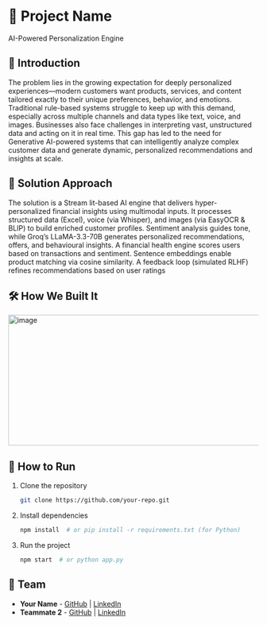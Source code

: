 # 🚀 Project Name
AI-Powered Personalization Engine



## 🎯 Introduction
The problem lies in the growing expectation for deeply personalized experiences—modern customers want products, services, and content tailored exactly to their unique preferences, behavior, and emotions. 
Traditional rule-based systems struggle to keep up with this demand, especially across multiple channels and data types like text, voice, and images. Businesses also face challenges in interpreting vast, unstructured data and acting on it in real time. 
This gap has led to the need for Generative AI-powered systems that can intelligently analyze complex customer data and generate dynamic, personalized recommendations and insights at scale.



## 🎥 Solution Approach
The solution is a Stream lit-based AI engine that delivers hyper-personalized financial insights using multimodal inputs.
It processes structured data (Excel), voice (via Whisper), and images (via EasyOCR & BLIP) to build enriched customer profiles. Sentiment analysis guides tone, while Groq’s LLaMA-3.3-70B generates personalized recommendations, offers, and behavioural insights. 
A financial health engine scores users based on transactions and sentiment. Sentence embeddings enable product matching via cosine similarity. A feedback loop (simulated RLHF) refines recommendations based on user ratings


## 🛠️ How We Built It
<img width="2529" height="263" alt="image" src="https://github.com/user-attachments/assets/3093d71d-d89d-48bd-b4a9-852a6e2e31d4" />


## 🏃 How to Run
1. Clone the repository  
   ```sh
   git clone https://github.com/your-repo.git
   ```
2. Install dependencies  
   ```sh
   npm install  # or pip install -r requirements.txt (for Python)
   ```
3. Run the project  
   ```sh
   npm start  # or python app.py
   ```



## 👥 Team
- **Your Name** - [GitHub](#) | [LinkedIn](#)
- **Teammate 2** - [GitHub](#) | [LinkedIn](#)
